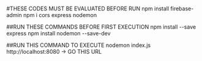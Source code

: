 #
#THESE CODES MUST BE EVALUATED BEFORE RUN
npm install firebase-admin
npm i cors express nodemon

##RUN THESE COMMANDS BEFORE FIRST EXECUTION
npm install --save express
npm install nodemon --save-dev

##RUN THIS COMMAND TO EXECUTE
nodemon index.js
http://localhost:8080 -> GO THIS URL